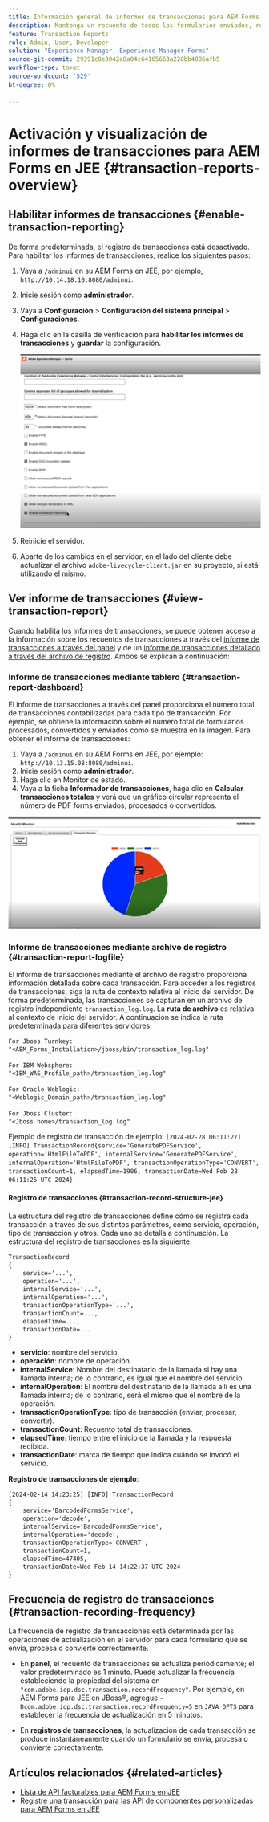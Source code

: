 ```yaml
---
title: Información general de informes de transacciones para AEM Forms en JEE
description: Mantenga un recuento de todos los formularios enviados, representados, documentos convertidos en un formato a otro, y más.
feature: Transaction Reports
role: Admin, User, Developer
solution: "Experience Manager, Experience Manager Forms"
source-git-commit: 29391c8e3042a8a04c64165663a228bb4886afb5
workflow-type: tm+mt
source-wordcount: '529'
ht-degree: 0%

---
```


# Activación y visualización de informes de transacciones para AEM Forms en JEE {#transaction-reports-overview}

<!--Transaction reports in AEM Forms on JEE let you keep a count of all transactions taken place on your AEM Forms deployment. The objective is to provide information about product usage and helps business stakeholders understand their digital processing volumes. Examples of a transaction include:

* Submission of a document
* Rendition of a document
* Conversion of a document from one file format to another 

For more information on what is considered a transaction, see [Billable APIs](../../forms/using/transaction-reports-billable-apis-jee.md). Transaction log helps you to gain information about the number of documents submitted, rendered, and converted.-->

## Habilitar informes de transacciones {#enable-transaction-reporting}

De forma predeterminada, el registro de transacciones está desactivado. Para habilitar los informes de transacciones, realice los siguientes pasos:

1. Vaya a `/adminui` en su AEM Forms en JEE, por ejemplo, `http://10.14.18.10:8080/adminui`.
1. Inicie sesión como **administrador**.
1. Vaya a **Configuración** > **Configuración del sistema principal** > **Configuraciones**.
1. Haga clic en la casilla de verificación para **habilitar los informes de transacciones** y **guardar** la configuración.

   ![sample-transaction-report-jee](assets/enable-transaction-jee.png)

1. Reinicie el servidor.
1. Aparte de los cambios en el servidor, en el lado del cliente debe actualizar el archivo `adobe-livecycle-client.jar` en su proyecto, si está utilizando el mismo.

<!--
* You can [enable transaction recording](../../forms/using/viewing-and-understanding-transaction-reports.md#setting-up-transaction-reports) from AEM Web Console. view transaction reports on author, processing, or publish instances. View transaction reports on author or processing instances for an aggregated sum of all transactions. View transaction reports on the publish instances for a count of all transactions that take place only on that publish instance from where the report is run.
-->

<!--Do not author content (Create adaptive forms, interactive communication, themes, and other authoring activities) and process documents (Use workflows, document services, and other processing activities) on the same AEM instance. Keep the transaction recording disabled for AEM Forms servers used to author content. Keep the transaction recording enabled for AEM Forms servers used to process documents.-->

## Ver informe de transacciones {#view-transaction-report}

Cuando habilita los informes de transacciones, se puede obtener acceso a la información sobre los recuentos de transacciones a través del [informe de transacciones a través del panel](#transaction-report-dashboard) y de un [informe de transacciones detallado a través del archivo de registro](#transaction-report-logfile). Ambos se explican a continuación:

### Informe de transacciones mediante tablero {#transaction-report-dashboard}

El informe de transacciones a través del panel proporciona el número total de transacciones contabilizadas para cada tipo de transacción. Por ejemplo, se obtiene la información sobre el número total de formularios procesados, convertidos y enviados como se muestra en la imagen. Para obtener el informe de transacciones:

1. Vaya a `/adminui` en su AEM Forms en JEE, por ejemplo: `http://10.13.15.08:8080/adminui`.
1. Inicie sesión como **administrador**.
1. Haga clic en Monitor de estado.
1. Vaya a la ficha **Informador de transacciones**, haga clic en **Calcular transacciones totales** y verá que un gráfico circular representa el número de PDF forms enviados, procesados o convertidos.

![sample-transaction-report-jee](assets/transaction-piechart.png)


### Informe de transacciones mediante archivo de registro {#transaction-report-logfile}

El informe de transacciones mediante el archivo de registro proporciona información detallada sobre cada transacción. Para acceder a los registros de transacciones, siga la ruta de contexto relativa al inicio del servidor. De forma predeterminada, las transacciones se capturan en un archivo de registro independiente `transaction_log.log`. La **ruta de archivo** es relativa al contexto de inicio del servidor. A continuación se indica la ruta predeterminada para diferentes servidores:

```
For Jboss Turnkey:
"<AEM_Forms_Installation>/jboss/bin/transaction_log.log"

For IBM Websphere: 
"<IBM_WAS_Profile_path>/transaction_log.log"

For Oracle Weblogic:
"<Weblogic_Domain_path>/transaction_log.log"

For Jboss Cluster:
"<Jboss home>/transaction_log.log"
```

Ejemplo de registro de transacción de ejemplo:
`[2024-02-28 06:11:27] [INFO] TransactionRecord{service='GeneratePDFService', operation='HtmlFileToPDF', internalService='GeneratePDFService', internalOperation='HtmlFileToPDF', transactionOperationType='CONVERT', transactionCount=1, elapsedTime=1906, transactionDate=Wed Feb 28 06:11:25 UTC 2024}`

#### Registro de transacciones {#transaction-record-structure-jee}

La estructura del registro de transacciones define cómo se registra cada transacción a través de sus distintos parámetros, como servicio, operación, tipo de transacción y otros. Cada uno se detalla a continuación. La estructura del registro de transacciones es la siguiente:

```
TransactionRecord
{
    service='...', 
    operation='...', 
    internalService='...', 
    internalOperation='...', 
    transactionOperationType='...', 
    transactionCount=..., 
    elapsedTime=..., 
    transactionDate=...
}
```

* **servicio**: nombre del servicio.
* **operación**: nombre de operación.
* **internalService**: Nombre del destinatario de la llamada si hay una llamada interna; de lo contrario, es igual que el nombre del servicio.
* **internalOperation**: El nombre del destinatario de la llamada allí es una llamada interna; de lo contrario, será el mismo que el nombre de la operación.
* **transactionOperationType**: tipo de transacción (enviar, procesar, convertir).
* **transactionCount**: Recuento total de transacciones.
* **elapsedTime**: tiempo entre el inicio de la llamada y la respuesta recibida.
* **transactionDate**: marca de tiempo que indica cuándo se invocó el servicio.

**Registro de transacciones de ejemplo**:

```
[2024-02-14 14:23:25] [INFO] TransactionRecord
{
    service='BarcodedFormsService', 
    operation='decode', 
    internalService='BarcodedFormsService', 
    internalOperation='decode', 
    transactionOperationType='CONVERT', 
    transactionCount=1, 
    elapsedTime=47405, 
    transactionDate=Wed Feb 14 14:22:37 UTC 2024
}
```

## Frecuencia de registro de transacciones {#transaction-recording-frequency}

<!--Transaction persistence involves updating the total transaction count for SUBMIT, CONVERT, and RENDER operations on the server periodically: -->

La frecuencia de registro de transacciones está determinada por las operaciones de actualización en el servidor para cada formulario que se envía, procesa o convierte correctamente.

* En **panel**, el recuento de transacciones se actualiza periódicamente; el valor predeterminado es 1 minuto. Puede actualizar la frecuencia estableciendo la propiedad del sistema en `"com.adobe.idp.dsc.transaction.recordFrequency"`. Por ejemplo, en AEM Forms para JEE en JBoss®, agregue `-Dcom.adobe.idp.dsc.transaction.recordFrequency=5` en `JAVA_OPTS` para establecer la frecuencia de actualización en 5 minutos.

* En **registros de transacciones**, la actualización de cada transacción se produce instantáneamente cuando un formulario se envía, procesa o convierte correctamente.

<!-- A transaction remains in the buffer for a specified period (Flush Buffer time + Reverse replication time). By default, it takes approximately 90 seconds for the transaction count to reflect in the transaction report.

Actions like submitting a PDF Form, using Agent UI to preview an interactive communication, or using non-standard form submission methods are not accounted as transactions. AEM Forms provides an API to record such transactions. Call the API from your custom implementations to record a transaction.

## Supported Topology {#supported-topology}

Transaction reports are available only on AEM Forms on OSGi environment. It supports author-publish, author-processing-publish, and only processing topologies. For example, topologies, see [Architecture and deployment topologies for AEM Forms](../../forms/using/transaction-reports-overview.md).

The transaction count is reverse replicated from publish instances to author or processing instances. An indicative author-publish topology is displayed below:

![simple-author-publish-topology](assets/simple-author-publish-topology.png)

>[!NOTE]
>
>AEM Forms transaction reports does not support topologies that contain only publish instances.

### Guidelines for using transaction reports {#guidelines-for-using-transaction-reports}

* Disable transaction reports on all author instances as reports on author instances includes transactions registered during authoring activities.
* Enable the **Show transactions from publish only** option on the author instance to view cumulative transactions from all publish instances. You can also view transaction reports on each publish instance for actual transactions on that particular publish instance only.
* Do not use author instances to run workflows and process documents.
* Before using transaction reporting, if you are have a toplogy with publish servers, ensure that the reverse replication is enabled for all the publish instances.
* Transaction data is reverse-replicated from a publish instance to only corresponding author or processing instance. The author or processing instance cannot further replicate data to another instance. For example, if you have author-processing-publish topology, aggregated transaction data is replicated only to the processing instance.-->

## Artículos relacionados {#related-articles}

* [Lista de API facturables para AEM Forms en JEE](../../forms/using/transaction-reports-billable-apis-jee.md)
* [Registre una transacción para las API de componentes personalizadas para AEM Forms en JEE](/help/forms/using/record-transaction-custom-component-jee.md)
